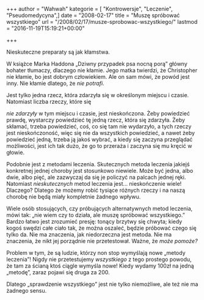 +++
author = "Wahwah"
kategorie = [ "Kontrowersje", "Leczenie", "Pseudomedycyna",]
date = "2008-02-17"
title = "Muszę spróbować wszystkiego"
url = "/2008/02/17/musze-sprobowac-wszystkiego/"
lastmod = "2016-11-19T15:19:21+00:00"

+++

Nieskuteczne preparaty są jak kłamstwa.

W książce Marka Haddona „Dziwny przypadek psa nocną porą” główny bohater tłumaczy, dlaczego nie kłamie. Jego matka twierdzi, że Christopher nie kłamie, bo jest dobrym człowiekiem. Ale on sam mówi, że powód jest inny. Nie kłamie dlatego, że _nie potrafi._

<!--more-->Jest tylko jedna rzecz, która zdarzyła się w określonym miejscu i czasie. Natomiast liczba rzeczy, które się 

_nie zdarzyły_ w tym miejscu i czasie, jest nieskończona. Żeby powiedzieć prawdę, wystarczy powiedzieć tę jedną rzecz, która się zdarzyła. Żeby skłamać, trzeba powiedzieć, coś, co się tam nie wydarzyło, a tych rzeczy jest nieskończoność, więc się nie da wszystkich powiedzieć, a nawet żeby powiedzieć jedną, trzeba ją jakoś wybrać, a kiedy się zaczyna przeglądać możliwości, jest ich tak dużo, że go to przeraża i zaczyna się mu kręcić w głowie.

Podobnie jest z metodami leczenia. Skutecznych metoda leczenia jakiejś konkretnej jednej choroby jest stosunkowo niewiele. Może być jedna, albo dwie, albo pięć, ale zazwyczaj da się je policzyć na palcach jednej ręki. Natomiast _nieskutecznych_ metod leczenia jest&#8230; nieskończenie wiele! Dlaczego? Dlatego że możemy robić tysiące różnych rzeczy i na naszą chorobę nie będą miały kompletnie żadnego wpływu.

Wiele osób stosujących, czy próbujących alternatywnych metod leczenia, mówi tak: „nie wiem czy to działa, ale muszę spróbować wszystkiego.” Bardzo łatwo jest zrozumieć presję: tonący brzytwy się chwyta; kiedy kogoś swędzi całe ciało tak, że można oszaleć, będzie próbować czego się tylko da. Nie ma znaczenia, jak niedorzeczna jest metoda. Nie ma znaczenia, że nikt jej porządnie nie przetestował. Ważne, że _może pomoże?_

Problem w tym, że są ludzie, którzy non stop wymyślają nowe „metody leczenia”! Nigdy nie przetestujemy _wszystkiego_ z tego prostego powodu, że tam za ścianą ktoś ciągle wymyśla nowe! Kiedy wydamy 100zł na jedną „metodę”, zaraz pojawi się druga za 200.

Dlatego „sprawdzenie wszystkiego” jest nie tylko niemożliwe, ale też nie ma żadnego sensu.